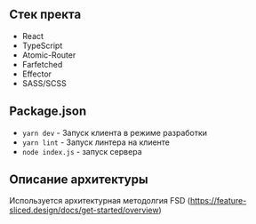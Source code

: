 ## Стек пректа
- React
- TypeScript
- Atomic-Router
- Farfetched
- Effector
- SASS/SCSS

## Package.json
- `yarn dev` - Запуск клиента в режиме разработки
- `yarn lint` - Запуск линтера на клиенте
- `node index.js` - запуск сервера

## Описание архитектуры
Используется архитектурная методолгия FSD (https://feature-sliced.design/docs/get-started/overview)

